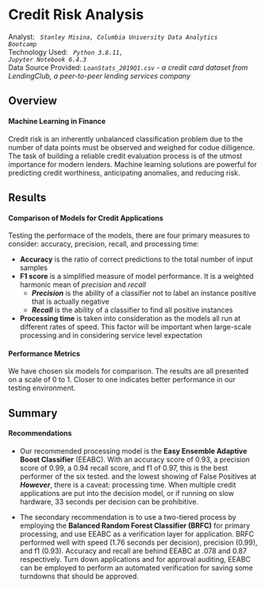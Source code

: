 # Credit Risk Analysis
Analyst: <code><i> Stanley Misina, Columbia University Data Analytics Bootcamp</i></code><br />
Technology Used: <i><code> Python 3.8.11, Jupyter Notebook 6.4.3 </i> </code> <br />
Data Source Provided: <i><code>LoanStats_2019Q1.csv</code> - a credit card dataset from LendingClub, a peer-to-peer lending services company</i>

## Overview
#### Machine Learning in Finance
Credit risk is an inherently unbalanced classification problem due to the number of data points must be observed and weighed for codue dilligence. The task of building a reliable credit evaluation process is of the utmost importance for modern lenders. Machine learning solutions are powerful for predicting credit worthiness, anticipating anomalies, and reducing risk. 

## Results
#### Comparison of Models for Credit Applications
Testing the performace of the models, there are four primary measures to consider: accuracy, precision, recall, and processing time:
- **Accuracy** is the ratio of correct predictions to the total number of input samples
- **F1 score** is a simplified measure of model performance. It is a weighted harmonic mean of _precision_ and _recall_
  - _**Precision**_ is the ability of a classifier not to label an instance positive that is actually negative
  - _**Recall**_ is the ability of a classifier to find all positive instances
-  **Processing time** is taken into consideration as the models all run at different rates of speed. This factor will be important when large-scale processing and in considering service level expectation

#### Performance Metrics
We have chosen six models for comparison. The results are all presented on a scale of 0 to 1. Closer to one indicates better performance in our testing environment.

## Summary
#### Recommendations
- Our recommended processing model is the **Easy Ensemble Adaptive Boost Classifier** (EEABC). With an accuracy score of 0.93, a precision score of 0.99, a 0.94 recall score, and f1 of 0.97, this is the best performer of the six tested. and the lowest showing of False Positives at  **_However_**, there is a caveat: processing time. When multiple credit applications are put into the decision model, or if running on slow hardware, 33 seconds per decision can be prohibitive.

- The secondary recommendation is to use a two-tiered process by employing the **Balanced Random Forest Classifier (BRFC)** for primary processing, and use EEABC as a verification layer for application. BRFC performed well with speed (1.76 seconds per decision), precision (0.99), and f1 (0.93). Accuracy and recall are behind EEABC at .078 and 0.87 respectively. Turn down applications and for approval auditing, EEABC can be employed to perform an automated verification for saving some turndowns that should be approved.
